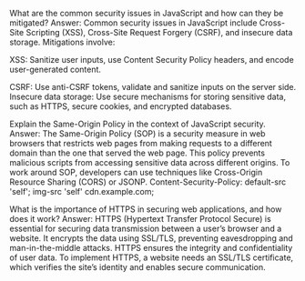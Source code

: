 What are the common security issues in JavaScript and how can they be mitigated?
Answer: Common security issues in JavaScript include Cross-Site Scripting (XSS), Cross-Site Request Forgery (CSRF), and insecure data storage. Mitigations involve:

XSS: Sanitize user inputs, use Content Security Policy headers, and encode user-generated content.

CSRF: Use anti-CSRF tokens, validate and sanitize inputs on the server side.
Insecure data storage: Use secure mechanisms for storing sensitive data, such as HTTPS, secure cookies, and encrypted databases.


Explain the Same-Origin Policy in the context of JavaScript security.
Answer: The Same-Origin Policy (SOP) is a security measure in web browsers that restricts web pages from making requests to a different domain than the one that served the web page. This policy prevents malicious scripts from accessing sensitive data across different origins. To work around SOP, developers can use techniques like Cross-Origin Resource Sharing (CORS) or JSONP.
Content-Security-Policy: default-src 'self'; img-src 'self' cdn.example.com;


What is the importance of HTTPS in securing web applications, and how does it work?
Answer: HTTPS (Hypertext Transfer Protocol Secure) is essential for securing data transmission between a user’s browser and a website. It encrypts the data using SSL/TLS, preventing eavesdropping and man-in-the-middle attacks. HTTPS ensures the integrity and confidentiality of user data. To implement HTTPS, a website needs an SSL/TLS certificate, which verifies the site’s identity and enables secure communication.